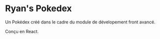 # Ryan's Pokedex

Un Pokédex créé dans le cadre du module de dévelopement front avancé.

Conçu en React.